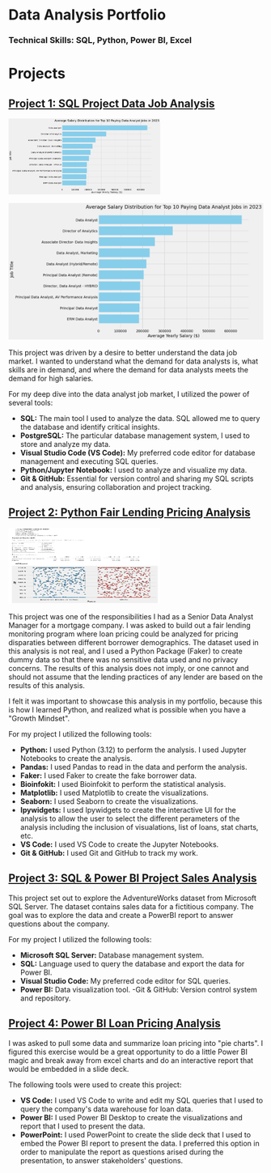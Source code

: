 # Data Analysis Portfolio

### Technical Skills: SQL, Python, Power BI, Excel

# Projects
## [Project 1: SQL Project Data Job Analysis](https://github.com/colby-k/SQL_Project_Data_Job_Analysis)

<img src="assets/img/1_top_paying_roles.png" alt="Top Paying Roles" width="300" height="150">

![Top Paying Roles](assets/img/1_top_paying_roles.png)

This project was driven by a desire to better understand the data job market. I wanted to understand what the demand for data analysts is, what skills are in demand, and where the demand for data analysts meets the demand for high salaries.

For my deep dive into the data analyst job market, I utilized the power of several tools:

- **SQL:** The main tool I used to analyze the data. SQL allowed me to query the database and identify critical insights.
- **PostgreSQL:** The particular database management system, I used to store and analyze my data.
- **Visual Studio Code (VS Code):** My preferred code editor for database management and executing SQL queries.
- **Python/Jupyter Notebook:** I used to analyze and visualize my data.
- **Git & GitHub:** Essential for version control and sharing my SQL scripts and analysis, ensuring collaboration and project tracking.

## [Project 2: Python Fair Lending Pricing Analysis](https://github.com/colby-k/Python_Project_Fair_Lending_Analysis)

<img src="assets/img/national_result.png" alt="Fair Lending" width="300" height="150">

This project was one of the responsibilities I had as a Senior Data Analyst Manager for a mortgage company. I was asked to build out a fair lending monitoring program where loan pricing could be analyzed for pricing disparaties between different borrower demographics. The dataset used in this analysis is not real, and I used a Python Package (Faker) to create dummy data so that there was no sensitive data used and no privacy concerns. The results of this analysis does not imply, or one cannot and should not assume that the lending practices of any lender are based on the results of this analysis.

I felt it was important to showcase this analysis in my portfolio, because this is how I learned Python, and realized what is possible when you have a "Growth Mindset".

For my project I utilized the following tools:
- **Python:** I used Python (3.12) to perform the analysis. I used Jupyter Notebooks to create the analysis.
- **Pandas:** I used Pandas to read in the data and perform the analysis.
- **Faker:** I used Faker to create the fake borrower data.
- **Bioinfokit:** I used Bioinfokit to perform the statistical analysis.
- **Matplotlib:** I used Matplotlib to create the visualizations.
- **Seaborn:** I used Seaborn to create the visualizations.
- **Ipywidgets:** I used Ipywidgets to create the interactive UI for the analysis to allow the user to select the different perameters of the analysis including the inclusion of visualations, list of loans, stat charts, etc.
- **VS Code:** I used VS Code to create the Jupyter Notebooks.
- **Git & GitHub:** I used Git and GitHub to track my work.

## [Project 3: SQL & Power BI Project Sales Analysis](https://github.com/colby-k/SQL_PowerBI_Project_Sales_Analysis)

This project set out to explore the AdventureWorks dataset from Microsoft SQL Server. The dataset contains sales data for a fictitious company. The goal was to explore the data and create a PowerBI report to answer questions about the company.

For my project I utilized the following tools:

- **Microsoft SQL Server:** Database management system.
- **SQL:** Language used to query the database and export the data for Power BI.
- **Visual Studio Code:** My preferred code editor for SQL queries.
- **Power BI:** Data visualization tool. -Git & GitHub: Version control system and repository.

## [Project 4: Power BI Loan Pricing Analysis](https://github.com/colby-k/PowerBI_Pricing_Analysis)

I was asked to pull some data and summarize loan pricing into "pie charts". I figured this exercise would be a great opportunity to do a little Power BI magic and break away from excel charts and do an interactive report that would be embedded in a slide deck.

The following tools were used to create this project:

- **VS Code:** I used VS Code to write and edit my SQL queries that I used to query the company's data warehouse for loan data.
- **Power BI:** I used Power BI Desktop to create the visualizations and report that I used to present the data.
- **PowerPoint:** I used PowerPoint to create the slide deck that I used to embed the Power BI report to present the data. I preferred this option in order to manipulate the report as questions arised during the presentation, to answer stakeholders' questions.
